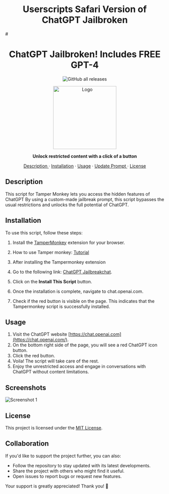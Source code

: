 <h1 align="center">Userscripts Safari Version of ChatGPT Jailbroken</h1>
#
<h1 align="center">ChatGPT Jailbroken! Includes FREE GPT-4</h1>

<p align="center">
  <img src="https://img.shields.io/github/downloads/Batlez/ChatGPT-Jailbroken/total?style=for-the-badge" alt="GitHub all releases" />
</p>


<p align="center">
  
  <img src="https://i.imgur.com/HRzLKba.png" alt="Logo" width="200">
</p>

<p align="center">
  <strong>Unlock restricted content with a click of a button</strong>
</p>

<p align="center">
  <a href="#description">Description </a>
  ·
  <a href="#installation">Installation</a>
  ·
  <a href="#usage">Usage</a>
  ·
  <a href="#update-prompt"> Update Prompt </a>
  ·
  <a href="#license">License</a>
  
</p>

## Description

This script for Tamper Monkey lets you access the hidden features of ChatGPT By using a custom-made jailbreak prompt, this script bypasses the usual restrictions and unlocks the full potential of ChatGPT.


## Installation

To use this script, follow these steps:

1. Install the [TamperMonkey](https://www.tampermonkey.net/) extension for your browser.
2.  How to use Tamper monkey: [Tutorial](https://youtu.be/8tyjJD65zws)
3. After installing the Tampermonkey extension

1.  Go to the following link: [ChatGPT Jailbreakchat](https://greasyfork.org/en/scripts/487193-chatgpt-jailbroken-use-it-for-whatever).
2.  Click on the **Install This Script** button.
3.  Once the installation is complete, navigate to chat.openai.com.
4.  Check if the red button is visible on the page. This indicates that the Tampermonkey script is successfully installed.

## Usage

1. Visit the ChatGPT website [https://chat.openai.com](https://chat.openai.com/).
2.  On the bottom right side of the page, you will see a red ChatGPT icon button.
3.  Click the red button.
4.  Voila! The script will take care of the rest.
5.  Enjoy the unrestricted access and engage in conversations with ChatGPT without content limitations.

## Screenshots

![Screenshot 1](https://i.imgur.com/ZXfMpmn.png)

## License

This project is licensed under the [MIT License](LICENSE).

## Collaboration
If you'd like to support the project further, you can also: 
- Follow the repository to stay updated with its latest developments. 
- Share the project with others who might find it useful. 
- Open issues to report bugs or request new features.

Your support is greatly appreciated! Thank you! 🌟
